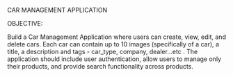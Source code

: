 CAR MANAGEMENT APPLICATION

OBJECTIVE: 

Build a Car Management Application where users can create, view, edit, and delete cars. 
Each car can contain up to 10 images (specifically of a car), a title, a description and tags - car_type, company, dealer...etc . 
The application should include user authentication, allow users to manage only their products, and provide search functionality across products. 

